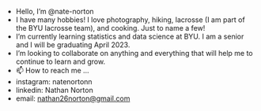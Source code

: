 - Hello, I’m @nate-norton
- I have many hobbies! I love photography, hiking, lacrosse (I am part of the BYU lacrosse team), and cooking. Just to name a few!
- I’m currently learning statistics and data science at BYU. I am a senior and I will be graduating April 2023. 
- I’m looking to collaborate on anything and everything that will help me to continue to learn and grow.
- 📫 How to reach me ...
-   instagram: natenortonn
-   linkedin: Nathan Norton
-   email: nathan26norton@gmail.com

<!---
nate-norton/nate-norton is a ✨ special ✨ repository because its `README.md` (this file) appears on your GitHub profile.
You can click the Preview link to take a look at your changes.
--->
